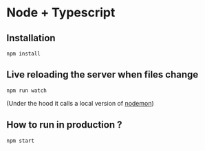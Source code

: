 # Node + Typescript
## Installation
```
npm install
```
## Live reloading the server when files change
```
npm run watch
```
(Under the hood it calls a local version of [nodemon](http://npmjs.com/package/nodemon))
## How to run in production ?
```
npm start
```